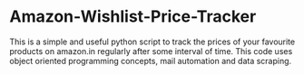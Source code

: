 # Amazon-Wishlist-Price-Tracker
This is a simple and useful python script to track the prices of your favourite products on amazon.in regularly after some interval of time. This code uses object oriented programming concepts, mail automation and data scraping. 
